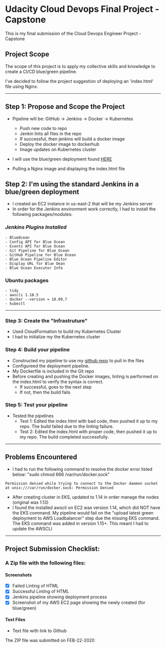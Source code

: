 # Udacity Cloud Devops Final Project - Capstone
This is my final submission of the Cloud Devops Engineer Project - Capstone

## Project Scope

The scope of this project is to apply my collective skills and knowledge to create a CI/CD blue/green pipeline. 

I've decided to follow the project suggestion of deploying an 'index.html' file using Nginx.

-------

## Step 1: Propose and Scope the Project
- Pipeline will be: GitHub -> Jenkins -> Docker -> Kubernetes
	- Push new code to repo
	- Jenkin lints all files in the repo
	- If successful, then jenkins will build a docker image
	- Deploy the docker image to dockerhub
	- Image updates on Kubernetes cluster

- I will use the blue/green deployment found [HERE](https://medium.com/@andresaaap/simple-blue-green-deployment-in-kubernetes-using-minikube-b88907b2e267)
- Pulling a Nginx image and displaying the index.html file

## Step 2: I'm using the standard Jenkins in a blue/green deployment
- I created an EC2 instance in us-east-2 that will be my Jenkins server
- In order for the Jenkins environment work correctly, I had to install the following packages/modules:
	
###	***Jenkins Plugins Installed***
	- BlueOcean
	- Config API for Blue Ocean
	- Events API for Blue Ocean
	- Git Pipeline for Blue Ocean
	- GitHub Pipeline for Blue Ocean
	- Blue Ocean Pipeline Editor
	- Display URL for Blue Oean
	- Blue Ocean Executor Info

### Ubuntu packages
	- tidy
	- awscli 1.18.5
	- docker --version = 18.09.7 
	- kubectl

-------


### Step 3: Create the "Infrastruture"
- Used CloudFormation to build my Kubernetes Cluster
- I had to initialize my the Kubernetes cluster

### Step 4: Build your pipeline
- Constructed my pipeline to use my [github repo](https://github.com/fbaileyjr/udacity_cloud_devops_capstone) to pull in the files
- Configureed the deployment pipeline.
- My Dockerfile is included in the Git repo
- Before creating and pushing the Docker images, linting is performed on the index.html to verify the syntax is correct.
	- If successful, goes to the next step
	- If not, then the build fails

### Step 5: Test your pipeline
- Tested the pipelines
	- Test 1: Edited the index.html with bad code, then pushed it up to my repo. The build failed due to the linting failure.
	- Test 2: Edited the index.html with proper code, then pushed it up to my repo. The build completed successfully.

------

## Problems Encountered 
- I had to run the following command to resolve the docker error listed below: "sudo chmod 666 /var/run/docker.sock"
```
Permission denied while trying to connect to the Docker daemon socket at unix:///var/run/docker.sock: Permission Denied
```
- After creating cluster in EKS, updated to 1.14 in order manage the nodes (original was 1.13)
- I found the installed awscli on EC2 was version 1.14, which did NOT have the EKS command. 
My pipeline would fail on the "upload latest green deployment to AWS Loadbalancer" step due the missing EKS command. 
The EKS command was added in version 1.15+. This meant I had to update the AWSCLI

------

## Project Submission Checklist:
### A Zip file with the following files:

#### Screenshots
- [X] Failed Linting of HTML 
- [X] Successful Linting of HTML
- [X] Jenkins pipeline showing deployment process 
- [X] Screenshot of my AWS EC2 page showing the newly created (for blue/green)

#### Text Files
- Text file with link to Github 

The ZIP file was submitted on FEB-22-2020

